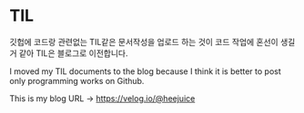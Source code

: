 # TIL

깃헙에 코드랑 관련없는 TIL같은 문서작성을 업로드 하는 것이 코드 작업에 혼선이 생길 거 같아 TIL은 블로그로 이전합니다.

I moved my TIL documents to the blog because I think it is better to post only programming works on Github.

This is my blog URL -> https://velog.io/@heejuice
